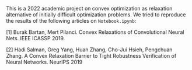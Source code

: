 This is a 2022 academic project on convex optimization as relaxation alternative of initially difficult optimization problems. We tried to reproduce the results of the following articles on `Notebook.ipynb`:

[1] Burak Bartan, Mert Pilanci. Convex Relaxations of Convolutional Neural Nets. IEEE ICASSP 2019.

[2] Hadi Salman, Greg Yang, Huan Zhang, Cho-Jui Hsieh, Pengchuan Zhang. A Convex Relaxation Barrier to Tight Robustness Verification of Neural Networks. NeurIPS 2019
